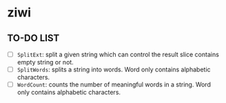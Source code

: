 # ziwi

## TO-DO LIST

- [ ] `SplitExt`: split a given string which can control the result slice contains empty string or not.
- [ ] `SplitWords`: splits a string into words. Word only contains alphabetic characters.
- [ ] `WordCount`: counts the number of meaningful words in a string. Word only contains alphabetic characters.
